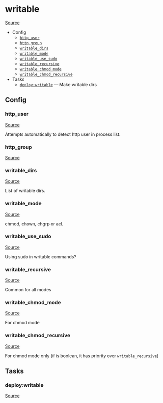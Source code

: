 <!-- DO NOT EDIT THIS FILE! -->
<!-- Instead edit recipe/deploy/writable.php -->
<!-- Then run bin/docgen -->

# writable

[Source](/recipe/deploy/writable.php)



* Config
  * [`http_user`](#http_user)
  * [`http_group`](#http_group)
  * [`writable_dirs`](#writable_dirs)
  * [`writable_mode`](#writable_mode)
  * [`writable_use_sudo`](#writable_use_sudo)
  * [`writable_recursive`](#writable_recursive)
  * [`writable_chmod_mode`](#writable_chmod_mode)
  * [`writable_chmod_recursive`](#writable_chmod_recursive)
* Tasks
  * [`deploy:writable`](#deploywritable) — Make writable dirs

## Config
### http_user
[Source](/recipe/deploy/writable.php#L6)

Attempts automatically to detect http user in process list.

### http_group
[Source](/recipe/deploy/writable.php#L20)



### writable_dirs
[Source](/recipe/deploy/writable.php#L23)

List of writable dirs.

### writable_mode
[Source](/recipe/deploy/writable.php#L26)

chmod, chown, chgrp or acl.

### writable_use_sudo
[Source](/recipe/deploy/writable.php#L29)

Using sudo in writable commands?

### writable_recursive
[Source](/recipe/deploy/writable.php#L32)

Common for all modes

### writable_chmod_mode
[Source](/recipe/deploy/writable.php#L35)

For chmod mode

### writable_chmod_recursive
[Source](/recipe/deploy/writable.php#L38)

For chmod mode only (if is boolean, it has priority over `writable_recursive`)


## Tasks
### deploy:writable
[Source](/recipe/deploy/writable.php#L42)



